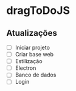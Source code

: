 # dragToDoJS

## Atualizações

- [ ] Iniciar projeto
- [ ] Criar base web
- [ ] Estilização
- [ ] Electron
- [ ] Banco de dados
- [ ] Login
